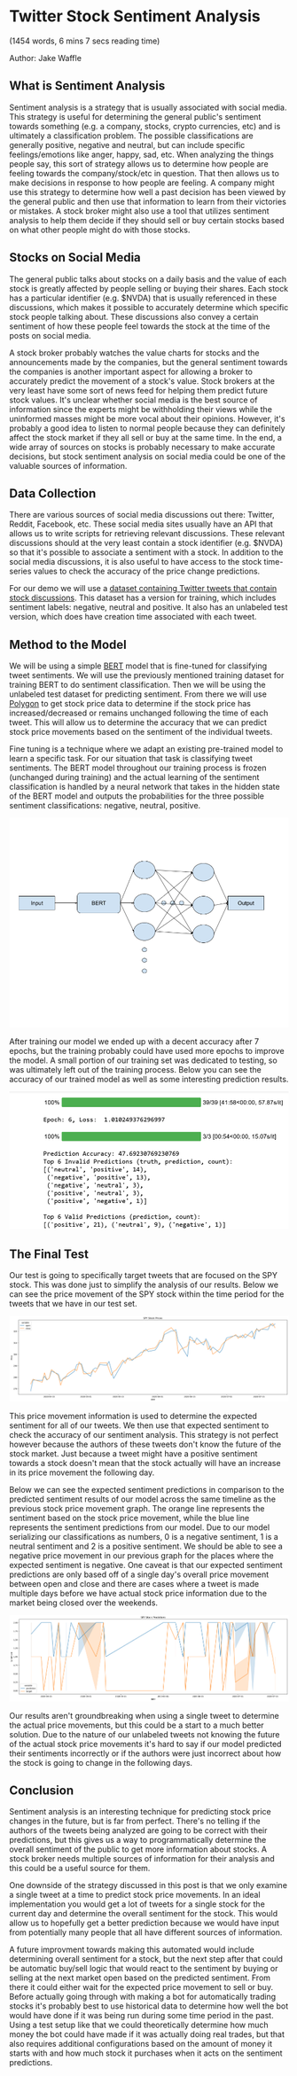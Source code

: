 # Twitter Stock Sentiment Analysis

(1454 words, 6 mins 7 secs reading time)

Author: Jake Waffle

## What is Sentiment Analysis

Sentiment analysis is a strategy that is usually associated with social media. This strategy is useful for determining the general public's sentiment towards something (e.g. a company, stocks, crypto currencies, etc) and is ultimately a classification problem. The possible classifications are generally positive, negative and neutral, but can include specific feelings/emotions like anger, happy, sad, etc. When analyzing the things people say, this sort of strategy allows us to determine how people are feeling towards the company/stock/etc in question. That then allows us to make decisions in response to how people are feeling. A company might use this strategy to determine how well a past decision has been viewed by the general public and then use that information to learn from their victories or mistakes. A stock broker might also use a tool that utilizes sentiment analysis to help them decide if they should sell or buy certain stocks based on what other people might do with those stocks.

## Stocks on Social Media

The general public talks about stocks on a daily basis and the value of each stock is greatly affected by people selling or buying their shares. Each stock has a particular identifier (e.g. $NVDA) that is usually  referenced in these discussions, which makes it possible to accurately determine which specific stock people talking about. These discussions also convey a certain sentiment of how these people feel towards the stock at the time of the posts on social media.

A stock broker probably watches the value charts for stocks and the announcements made by the companies, but the general sentiment towards the companies is another important aspect for allowing a broker to accurately predict the movement of a stock's value. Stock brokers at the very least have some sort of news feed for helping them predict future stock values. It's unclear whether social media is the best source of information since the experts might be withholding their views while the uninformed masses might be more vocal about their opinions. However, it's probably a good idea to listen to normal people because they can definitely affect the stock market if they all sell or buy at the same time. In the end, a wide array of sources on stocks is probably necessary to make accurate decisions, but stock sentiment analysis on social media could be one of the valuable sources of information.

## Data Collection

There are various sources of social media discussions out there: Twitter, Reddit, Facebook, etc. These social media sites usually have an API that allows us to write scripts for retrieving relevant discussions. These relevant discussions should at the very least contain a stock identifier (e.g. $NVDA) so that it's possible to associate a sentiment with a stock. In addition to the social media discussions, it is also useful to have access to the stock time-series values to check the accuracy of the price change predictions.

For our demo we will use a [dataset containing Twitter tweets that contain stock discussions](https://www.kaggle.com/datasets/utkarshxy/stock-markettweets-lexicon-data). This dataset has a version for training, which includes sentiment labels: negative, neutral and positive. It also has an unlabeled test version, which does have creation time associated with each tweet.

## Method to the Model

We will be using a simple [BERT](https://huggingface.co/bert-base-uncased) model that is fine-tuned for classifying tweet sentiments. We will use the previously mentioned training dataset for training BERT to do sentiment classification. Then we will be using the unlabeled test dataset for predicting sentiment. From there we will use [Polygon](https://polygon.io/) to get stock price data to determine if the stock price has increased/decreased or remains unchanged following the time of each tweet. This will allow us to determine the accuracy that we can predict stock price movements based on the sentiment of the individual tweets.

Fine tuning is a technique where we adapt an existing pre-trained model to learn a specific task. For our situation that task is classifying tweet sentiments. The BERT model throughout our training process is frozen (unchanged during training) and the actual learning of the sentiment classification is handled by a neural network that takes in the hidden state of the BERT model and outputs the probabilities for the three possible sentiment classifications: negative, neutral, positive.

![image](https://github.com/jawaff/TwitterStockSentimentAnalysis/blob/master/images/Model.png)

After training our model we ended up with a decent accuracy after 7 epochs, but the training probably could have used more epochs to improve the model. A small portion of our training set was dedicated to testing, so was ultimately left out of the training process. Below you can see the accuracy of our trained model as well as some interesting prediction results.

![image](https://github.com/jawaff/TwitterStockSentimentAnalysis/blob/master/images/Screenshot%202023-11-17%20at%2008-30-41%20Twitter%20Stock%20Sentiment%20Analysis%20-%20Jupyter%20Notebook.png)


## The Final Test

Our test is going to specifically target tweets that are focused on the SPY stock. This was done just to simplify the analysis of our results. Below we can see the price movement of the SPY stock within the time period for the tweets that we have in our test set.

![image](https://github.com/jawaff/TwitterStockSentimentAnalysis/blob/master/images/spy_price.png)

This price movement information is used to determine the expected sentiment for all of our tweets. We then use that expected sentiment to check the accuracy of our sentiment analysis. This strategy is not perfect however because the authors of these tweets don't know the future of the stock market. Just because a tweet might have a positive sentiment towards a stock doesn't mean that the stock actually will have an increase in its price movement the following day.

Below we can see the expected sentiment predictions in comparison to the predicted sentiment results of our model across the same timeline as the previous stock price movement graph. The orange line represents the sentiment based on the stock price movement, while the blue line represents the sentiment predictions from our model. Due to our model serializing our classifications as numbers, 0 is a negative sentiment, 1 is a neutral sentiment and 2 is a positive sentiment. We should be able to see a negative price movement in our previous graph for the places where the expected sentiment is negative. One caveat is that our expected sentiment predictions are only based off of a single day's overall price movement between open and close and there are cases where a tweet is made multiple days before we have actual stock price information due to the market being closed over the weekends.

![image](https://github.com/jawaff/TwitterStockSentimentAnalysis/blob/master/images/spy_sentiment.png)

Our results aren't groundbreaking when using a single tweet to determine the actual price movements, but this could be a start to a much better solution. Due to the nature of our unlabeled tweets not knowing the future of the actual stock price movements it's hard to say if our model predicted their sentiments incorrectly or if the authors were just incorrect about how the stock is going to change in the following days.

## Conclusion

Sentiment analysis is an interesting technique for predicting stock price changes in the future, but is far from perfect. There's no telling if the authors of the tweets being analyzed are going to be correct with their predictions, but this gives us a way to programmatically determine the overall sentiment of the public to get more information about stocks. A stock broker needs multiple sources of information for their analysis and this could be a useful source for them.

One downside of the strategy discussed in this post is that we only examine a single tweet at a time to predict stock price movements. In an ideal implementation you would get a lot of tweets for a single stock for the current day and determine the overall sentiment for the stock. This would allow us to hopefully get a better prediction because we would have input from potentially many people that all have different sources of information.

A future improvment towards making this automated would include determining overall sentiment for a stock, but the next step after that could be automatic buy/sell logic that would react to the sentiment by buying or selling at the next market open based on the predicted sentiment. From there it could either wait for the expected price movement to sell or buy. Before actually going through with making a bot for automatically trading stocks it's probably best to use historical data to determine how well the bot would have done if it was being run during some time period in the past. Using a test setup like that we could theoretically determine how much money the bot could have made if it was actually doing real trades, but that also requires additional configurations based on the amount of money it starts with and how much stock it purchases when it acts on the sentiment predictions.